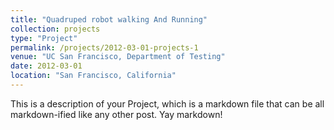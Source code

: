 ```yaml
---
title: "Quadruped robot walking And Running"
collection: projects
type: "Project"
permalink: /projects/2012-03-01-projects-1
venue: "UC San Francisco, Department of Testing"
date: 2012-03-01
location: "San Francisco, California"
---
```


This is a description of your Project, which is a markdown file that can be all markdown-ified like any other post. Yay markdown!

